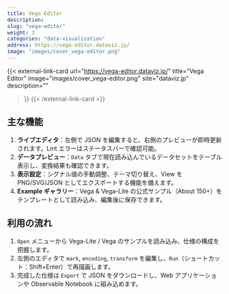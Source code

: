 ```yaml
---
title: Vega Editor
description: 
slug: "vega-editor"
weight: 3
categories: "data-visualization"
address: https://vega-editor.dataviz.jp/
image: "images/cover_vega-editor.png"
---
```


{{< external-link-card
    url="https://vega-editor.dataviz.jp/"
    title="Vega Editor"
    image="images/cover_vega-editor.png"
    site="dataviz.jp"
    description=""
>}}
{{< /external-link-card >}}


## 主な機能

1. **ライブエディタ**：左側で JSON を編集すると、右側のプレビューが即時更新されます。Lint エラーはステータスバーで確認可能。
2. **データプレビュー**：`Data` タブで現在読み込んでいるデータセットをテーブル表示し、変換結果も確認できます。
3. **表示設定**：シグナル値の手動調整、テーマ切り替え、View を PNG/SVG/JSON としてエクスポートする機能を備えます。
4. **Example ギャラリー**：Vega & Vega-Lite の公式サンプル（About 150+）をテンプレートとして読み込み、編集後に保存できます。

## 利用の流れ

1. `Open` メニューから Vega-Lite / Vega のサンプルを読み込み、仕様の構成を把握します。
2. 左側のエディタで `mark`, `encoding`, `transform` を編集し、`Run`（ショートカット：Shift+Enter）で再描画します。
3. 完成した仕様は `Export` で JSON をダウンロードし、Web アプリケーションや Observable Notebook に組み込めます。


